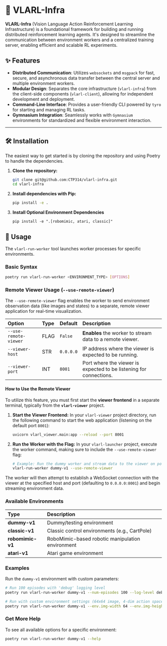 # 🚀 VLARL-Infra

**VLARL-Infra** (Vision Language Action Reinforcement Learning Infrastructure) is a foundational framework for building and running distributed reinforcement learning agents. It's designed to streamline the communication between environment workers and a centralized training server, enabling efficient and scalable RL experiments.

## ✨ Features

  * **Distributed Communication**: Utilizes `websockets` and `msgpack` for fast, secure, and asynchronous data transfer between the central server and multiple environment workers.
  * **Modular Design**: Separates the core infrastructure (`vlarl-infra`) from the client-side components (`vlarl-client`), allowing for independent development and deployment.
  * **Command-Line Interface**: Provides a user-friendly CLI powered by `tyro` for starting and managing RL tasks.
  * **Gymnasium Integration**: Seamlessly works with `Gymnasium` environments for standardized and flexible environment interaction.

-----

## 🛠️ Installation

The easiest way to get started is by cloning the repository and using Poetry to handle the dependencies.

1.  **Clone the repository:**

    ```bash
    git clone git@github.com:CTP314/vlarl-infra.git
    cd vlarl-infra
    ```

2.  **Install dependencies with Pip:**

    ```bash
    pip install -e .
    ```

3. **Install Optional Environment Dependencies**
   
    ```
    pip install -e ".[robomimic, atari, classic]"
    ```

## 🚀 Usage

The `vlarl-run-worker` tool launches worker processes for specific environments.

### Basic Syntax

```bash
poetry run vlarl-run-worker <ENVIRONMENT_TYPE> [OPTIONS]
```

### Remote Viewer Usage (`--use-remote-viewer`)

The `--use-remote-viewer` flag enables the worker to send environment observation data (like images and states) to a separate, remote viewer application for real-time visualization.

| Option | Type | Default | Description |
| :--- | :--- | :--- | :--- |
| `--use-remote-viewer` | FLAG | `False` | **Enables** the worker to stream data to a remote viewer. |
| `--viewer-host` | STR | `0.0.0.0` | IP address where the viewer is expected to be running. |
| `--viewer-port` | INT | `8001` | Port where the viewer is expected to be listening for connections. |

#### How to Use the Remote Viewer

To utilize this feature, you must first start the **viewer frontend** in a separate terminal, typically from the **`vlarl-viewer`** project.

1.  **Start the Viewer Frontend:**
    In your `vlarl-viewer` project directory, run the following command to start the web application (listening on the default port `8001`):

    ```bash
    uvicorn vlarl_viewer.main:app --reload --port 8001
    ```

2.  **Run the Worker with the Flag:**
    In your `vlarl-launcher` project, execute the worker command, making sure to include the `--use-remote-viewer` flag:

    ```bash
    # Example: Run the dummy worker and stream data to the viewer on port 8001
    vlarl-run-worker dummy-v1 --use-remote-viewer
    ```

The worker will then attempt to establish a WebSocket connection with the viewer at the specified host and port (defaulting to `0.0.0.0:8001`) and begin streaming environment data.

### Available Environments

| Type | Description |
| :--- | :--- |
| **dummy-v1** | Dummy/testing environment |
| **classic-v1** | Classic control environments (e.g., CartPole) |
| **robomimic-v1** | RoboMimic-based robotic manipulation environment |
| **atari-v1** | Atari game environment |

### Examples

Run the `dummy-v1` environment with custom parameters:

```bash
# Run 100 episodes with 'debug' logging level
poetry run vlarl-run-worker dummy-v1 --num-episodes 100 --log-level debug

# Run with custom environment settings (64x64 image, 4-dim action space)
poetry run vlarl-run-worker dummy-v1 --env.img-width 64 --env.img-height 64 --env.action-dim 4
```

### Get More Help

To see all available options for a specific environment:

```bash
poetry run vlarl-run-worker dummy-v1 --help
```